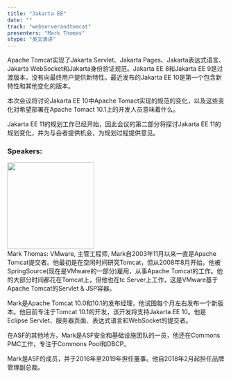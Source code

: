 ```yaml
---
title: "Jakarta EE"
date: "" 
track: "webserverandtomcat"
presenters: "Mark Thomas"
stype: "英文演讲"
---
```

Apache Tomcat实现了Jakarta Servlet、Jakarta Pages、Jakarta表达式语言、Jakarta WebSocket和Jakarta身份验证规范。Jakarta EE 8和Jakarta EE 9是过渡版本，没有向最终用户提供新特性。最近发布的Jakarta EE 10是第一个包含新特性和其他变化的版本。

本次会议将讨论Jakarta EE 10中Apache Tomact实现的规范的变化，以及这些变化对希望部署在Apache Tomact 10.1上的开发人员意味着什么。

Jakarta EE 11的规划工作已经开始，因此会议的第二部分将探讨Jakarta EE 11的规划变化，并为与会者提供机会，为规划过程提供意见。
 ### Speakers: 
 <img src="images/speaker/1030.png" width="200" /><br>Mark Thomas: VMware, 主管工程师, Mark自2003年11月以来一直是Apache Tomcat提交者。他最初是在空闲时间研究Tomcat，但从2008年8月开始，他被SpringSource(现在是VMware的一部分)雇用，从事Apache Tomcat的工作。他的大部分时间都花在Tomcat上，但他也在tc Server上工作，这是VMware基于Apache Tomcat的Servlet & JSP容器。

Mark是Apache Tomcat 10.0和10.1的发布经理，他试图每个月左右发布一个新版本。他目前专注于Tomcat 10.1的开发，该开发将支持Jakarta EE 10。他是Eclipse Servlet、服务器页面、表达式语言和WebSocket的提交者。

在ASF的其他地方，Mark是ASF安全和基础设施团队的一员，他还在Commons PMC工作，专注于Commons Pool和DBCP。

Mark是ASF的成员，并于2016年至2019年担任董事。他自2018年2月起担任品牌管理副总裁。

 